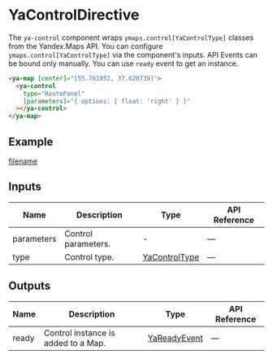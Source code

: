 # YaControlDirective


The `ya-control` component wraps `ymaps.control[YaControlType]` classes from the Yandex.Maps API.
You can configure `ymaps.control[YaControlType]` via the component's inputs.
API Events can be bound only manually. You can use `ready` event to get an instance.



```html
<ya-map [center]="[55.761952, 37.620739]">
  <ya-control
    type="RoutePanel"
    [parameters]="{ options: { float: 'right' } }"
  ></ya-control>
</ya-map>
```


## Example
[filename](https://stackblitz.com/edit/searchcontrol?embed=1&view=preview ':include :type=iframe width=100% height=650px')

## Inputs
| Name       | Description            | Type                                      | API Reference |
| ---------- | ---------------------- | ----------------------------------------- | ------------- |
| parameters |   Control parameters.  | -                                         | —             |
| type       |   Control type.        | [YaControlType](interfaces/YaControlType) | —             |

## Outputs
| Name  | Description                            | Type                                    | API Reference |
| ----- | -------------------------------------- | --------------------------------------- | ------------- |
| ready |   Control instance is added to a Map.  | [YaReadyEvent](interfaces/YaReadyEvent) | —             |